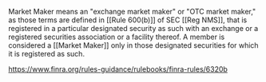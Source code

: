 Market Maker means an "exchange market maker" or "OTC market maker," as those terms are defined in [[Rule 600(b)]] of SEC [[Reg NMS]], that is registered in a particular designated security as such with an exchange or a registered securities association or a facility thereof. A member is considered a [[Market Maker]] only in those designated securities for which it is registered as such.

https://www.finra.org/rules-guidance/rulebooks/finra-rules/6320b
